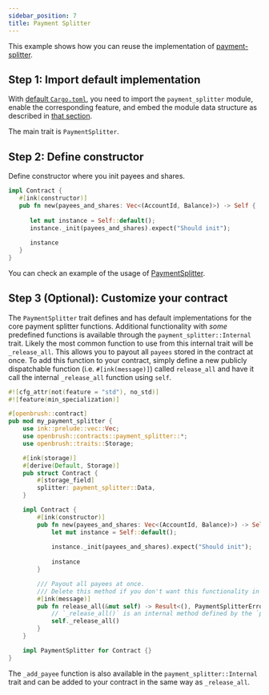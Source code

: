 ```yaml
---
sidebar_position: 7
title: Payment Splitter
---
```


This example shows how you can reuse the implementation of
[payment-splitter](https://github.com/727-Ventures/openbrush-contracts/tree/main/contracts/src/finance/payment_splitter).

## Step 1: Import default implementation

With [default `Cargo.toml`](/docs/OpenBrush/smart-contracts/overview#the-default-toml-of-your-project-with-openbrush),
you need to import the `payment_splitter` module, enable the corresponding feature, and embed the module data structure
as described in [that section](/docs/OpenBrush/smart-contracts/overview#reuse-implementation-of-traits-from-openbrush).

The main trait is `PaymentSplitter`.

## Step 2: Define constructor

Define constructor where you init payees and shares.

```rust
impl Contract {
   #[ink(constructor)]
   pub fn new(payees_and_shares: Vec<(AccountId, Balance)>) -> Self {
       
      let mut instance = Self::default();
      instance._init(payees_and_shares).expect("Should init");
      
      instance 
   }
}
```

You can check an example of the usage of [PaymentSplitter](https://github.com/727-Ventures/openbrush-contracts/tree/main/examples/payment_splitter).

## Step 3 (Optional): Customize your contract

The `PaymentSplitter` trait defines and has default implementations for the core payment splitter functions.
Additional functionality with *some* predefined functions is available through the `payment_splitter::Internal` trait. 
Likely the most common function to use from this internal trait will be `_release_all`. This allows you to payout all 
`payees` stored in the contract at once. To add this function to your contract, simply define a new publicly dispatchable 
function (i.e. `#[ink(message)]`) called `release_all` and have it call the internal `_release_all` function using `self`.

```rust
#![cfg_attr(not(feature = "std"), no_std)]
#![feature(min_specialization)]

#[openbrush::contract]
pub mod my_payment_splitter {
    use ink::prelude::vec::Vec;
    use openbrush::contracts::payment_splitter::*;
    use openbrush::traits::Storage;

    #[ink(storage)]
    #[derive(Default, Storage)]
    pub struct Contract {
        #[storage_field]
        splitter: payment_splitter::Data,
    }

    impl Contract {
        #[ink(constructor)]
        pub fn new(payees_and_shares: Vec<(AccountId, Balance)>) -> Self {
            let mut instance = Self::default();
            
            instance._init(payees_and_shares).expect("Should init");
            
            instance
        }

        /// Payout all payees at once.
        /// Delete this method if you don't want this functionality in your version of the payment splitter.
        #[ink(message)]
        pub fn release_all(&mut self) -> Result<(), PaymentSplitterError> {
            // `_release_all()` is an internal method defined by the `payment_splitter::Internal` trait
            self._release_all()
        }
    }

    impl PaymentSplitter for Contract {}
}
```
The `_add_payee` function is also available in the `payment_splitter::Internal` trait and can be added to 
your contract in the same way as `_release_all`.